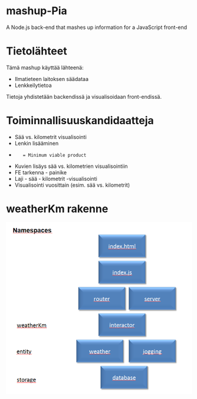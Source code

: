 # mashup-Pia
A Node.js back-end that mashes up information for a JavaScript front-end

# Tietolähteet #

Tämä mashup käyttää lähteenä:
* Ilmatieteen laitoksen säädataa
* Lenkkeilytietoa

Tietoja yhdistetään backendissä ja visualisoidaan front-endissä.



# Toiminnallisuuskandidaatteja #

* Sää vs. kilometrit visualisointi
* Lenkin lisääminen
*        = Minimum viable product
* Kuvien lisäys sää vs. kilometrien visualisointiin
* FE tarkenna - painike
* Laji - sää - kilometrit -visualisointi
* Visualisointi vuosittain (esim. sää vs. kilometrit)

# weatherKm rakenne #

![Infovis structure](infovis-structure.png)


